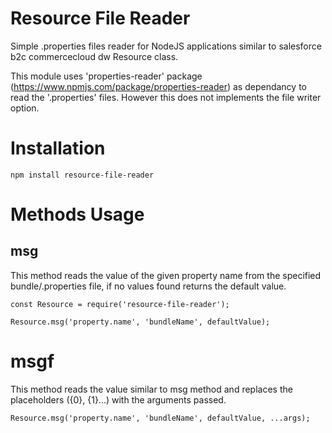 # Resource File Reader
Simple .properties files reader for NodeJS applications similar to salesforce b2c commercecloud dw Resource class.

This module uses 'properties-reader' package (https://www.npmjs.com/package/properties-reader) as dependancy to read the '.properties' files. However this does not implements the file writer option.

# Installation

``
npm install resource-file-reader
``
# Methods Usage

## msg

This method reads the value of the given property name from the specified bundle/.properties file, if no values found returns the default value.
```
const Resource = require('resource-file-reader');

Resource.msg('property.name', 'bundleName', defaultValue);
```

# msgf

This method reads the value similar to msg method and replaces the placeholders ({0}, {1}...) with the arguments passed.
```
Resource.msg('property.name', 'bundleName', defaultValue, ...args);
```
